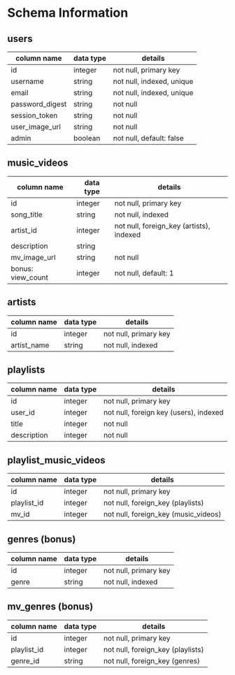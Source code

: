 # Schema Information

## users
column name         | data type |  details
--------------------|-----------|---------------------------
id	                |  integer	| not null, primary key
username            |  string	  | not null, indexed, unique
email               |  string	  | not null, indexed, unique
password_digest     |	 string	  | not null
session_token	      |  string	  | not null
user_image_url      |  string	  | not null
admin               |  boolean  | not null, default: false

## music_videos
column name         | data type |	 details
--------------------|-----------|---------------------------
id	                | integer	  | not null, primary key
song_title          | string	  | not null, indexed
artist_id           | integer   | not null, foreign_key (artists), indexed
description         | string    |
mv_image_url        | string    | not null
bonus: view_count   | integer	  | not null, default: 1

## artists
column name         | data type |	 details
--------------------|-----------|---------------------------
id	                | integer	  | not null, primary key
artist_name         | string	  | not null, indexed

## playlists
column name     | data type |	 details
----------------|-----------|---------------------------
id	            | integer	  | not null, primary key
user_id         | integer   | not null, foreign key (users), indexed
title           | integer	  | not null
description     | integer	  | not null

## playlist_music_videos
column name     | data type |	 details
----------------|-----------|---------------------------
id	            | integer	  | not null, primary key
playlist_id     | integer	  | not null, foreign_key (playlists)
mv_id           | integer	  | not null, foreign_key (music_videos)

## genres (bonus)
column name     | data type |	 details
----------------|-----------|---------------------------
id	            | integer   |	not null, primary key
genre           | string    | not null, indexed

## mv_genres (bonus)
column name     | data type |	 details
----------------|-----------|---------------------------
id	            | integer   |	not null, primary key
playlist_id     | integer	  | not null, foreign_key (playlists)
genre_id        | string    | not null, foreign_key (genres)
